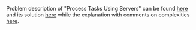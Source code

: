 Problem description of "Process Tasks Using Servers" can be found [here](https://leetcode.com/problems/process-tasks-using-servers/description/) and its solution [here]() while the explanation with comments on complexities [here](https://leetcode.com/problems/process-tasks-using-servers/solutions/3318346/python-solution-beats-97/).
